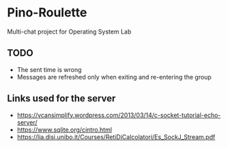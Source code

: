 # Pino-Roulette
Multi-chat project for Operating System Lab

## TODO
- The sent time is wrong
- Messages are refreshed only when exiting and re-entering the group

## Links used for the server
- https://vcansimplify.wordpress.com/2013/03/14/c-socket-tutorial-echo-server/
- https://www.sqlite.org/cintro.html
- https://lia.disi.unibo.it/Courses/RetiDiCalcolatori/Es_SockJ_Stream.pdf
